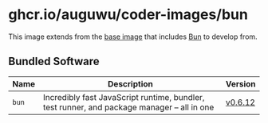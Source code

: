 # ghcr.io/auguwu/coder-images/bun
This image extends from the [base image](https://github.com/auguwu/coder-images/pkgs/container/coder-images%2Fbase) that includes [Bun](https://bun.sh) to develop from.

## Bundled Software
| Name  | Description                                                                                | Version        |
| ----- | ------------------------------------------------------------------------------------------ | -------------- |
| `bun` | Incredibly fast JavaScript runtime, bundler, test runner, and package manager – all in one | [v0.6.12][bun] |

[bun]: https://github.com/oven-sh/bun/releases/tag/bun-v0.6.12
